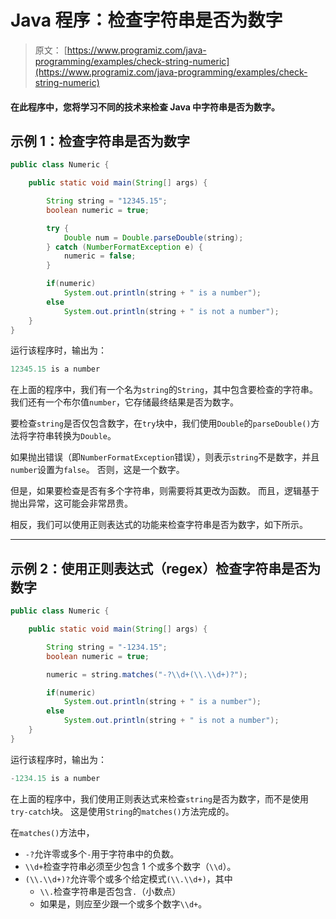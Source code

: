 # Java 程序：检查字符串是否为数字

> 原文： [https://www.programiz.com/java-programming/examples/check-string-numeric](https://www.programiz.com/java-programming/examples/check-string-numeric)

#### 在此程序中，您将学习不同的技术来检查 Java 中字符串是否为数字。

## 示例 1：检查字符串是否为数字

```java
public class Numeric {

    public static void main(String[] args) {

        String string = "12345.15";
        boolean numeric = true;

        try {
            Double num = Double.parseDouble(string);
        } catch (NumberFormatException e) {
            numeric = false;
        }

        if(numeric)
            System.out.println(string + " is a number");
        else
            System.out.println(string + " is not a number");
    }
}
```

运行该程序时，输出为：

```java
12345.15 is a number
```

在上面的程序中，我们有一个名为`string`的`String`，其中包含要检查的字符串。 我们还有一个布尔值`number`，它存储最终结果是否为数字。

要检查`string`是否仅包含数字，在`try`块中，我们使用`Double`的`parseDouble()`方法将字符串转换为`Double`。

如果抛出错误（即`NumberFormatException`错误），则表示`string`不是数字，并且`number`设置为`false`。 否则，这是一个数字。

但是，如果要检查是否有多个字符串，则需要将其更改为函数。 而且，逻辑基于抛出异常，这可能会非常昂贵。

相反，我们可以使用正则表达式的功能来检查字符串是否为数字，如下所示。

* * *

## 示例 2：使用正则表达式（regex）检查字符串是否为数字

```java
public class Numeric {

    public static void main(String[] args) {

        String string = "-1234.15";
        boolean numeric = true;

        numeric = string.matches("-?\\d+(\\.\\d+)?");

        if(numeric)
            System.out.println(string + " is a number");
        else
            System.out.println(string + " is not a number");
    }
}
```

运行该程序时，输出为：

```java
-1234.15 is a number
```

在上面的程序中，我们使用正则表达式来检查`string`是否为数字，而不是使用`try-catch`块。 这是使用`String`的`matches()`方法完成的。

在`matches()`方法中，

*   `-?`允许零或多个`-`用于字符串中的负数。
*   `\\d+`检查字符串必须至少包含 1 个或多个数字（`\\d`）。
*   `(\\.\\d+)?`允许零个或多个给定模式`(\\.\\d+)`，其中
    *   `\\.`检查字符串是否包含`.`（小数点）
    *   如果是，则应至少跟一个或多个数字`\\d+`。